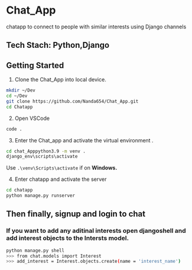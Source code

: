 # Chat_App
chatapp to connect to people with similar interests using Django channels

## Tech Stach: Python,Django

## Getting Started


1. Clone the Chat_App into local device.
```bash
mkdir ~/Dev
cd ~/Dev
git clone https://github.com/Nanda654/Chat_App.git
cd Chatapp
```

2. Open VSCode
```bash
code .
```
3. Enter the Chat_app and activate the virtual environment .

```bash
cd chat_Apppython3.9 -m venv .
django_env\scripts\activate
```
Use `.\venv\Scripts\activate` if on **Windows.**

4. Enter chatapp and activate the server
```bash
cd chatapp
python manage.py runserver
```
## Then finally, signup and login to chat

### If you want to add any aditinal interests open djangoshell and add interest objects to the Intersts model.
```bash
python manage.py shell
>>> from chat.models import Interest 
>>> add_interest = Interest.objects.create(name = 'interest_name')
```
